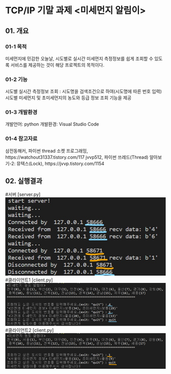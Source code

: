 # TCP/IP 기말 과제 <미세먼지 알림이>


<h2>01. 개요</h2>

<h3>01-1 목적</h3>
미세먼지에 민감한 오늘날, 시도별로 실시간 미세먼지 측정정보를 쉽게 조회할 수 있도록 서비스를 제공하는 것이 해당 프로젝트의 목적이다.
<div/><div/>
<h3>01-2 기능</h3>
시도별 실시간 측정정보 조회
: 시도명을 검색조건으로 하여(시도명에 따른 번호 입력) 시도별 미세먼지 및 초미세먼지의 농도와 등급 정보 조회 기능을 제공

<h3>01-3 개발환경</h3>
개발언어: python
개발환경: Visual Studio Code

<h3>01-4 참고자료</h3>
삼전동해커, 파이썬 thread 소켓 프로그래밍, https://watchout31337.tistory.com/117
jvvp512, 파이썬 쓰레드(Thread) 알아보기-2: 뮤텍스(Lock), https://jvvp.tistory.com/1154


<h2>02. 실행결과</h2>

#서버 [server.py]
<img width="" height="" src="./image/server_result.jpg"/>
#클라이언트1 [client.py]
<img width="" height="" src="./image/client_result1.jpg"/>
#클라이언트2 [client.py]
<img width="" height="" src="./image/client_result2.jpg"/>
